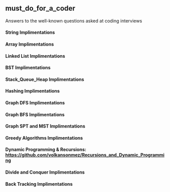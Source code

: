 ## must_do_for_a_coder
Answers to the well-known questions asked at coding interviews

#### String Implimentations
#### Array Implimentations
#### Linked List Implimentations
#### BST Implimentations
#### Stack_Queue_Heap Implimentations
#### Hashing Implimentations
#### Graph DFS Implimentations
#### Graph BFS Implimentations
#### Graph SPT and MST Implimentations
#### Greedy Algorithms Implimentations
#### Dynamic Programming & Recursions: https://github.com/volkansonmez/Recursions_and_Dynamic_Programming
#### Divide and Conquer Implimentations
#### Back Tracking Implimentations
